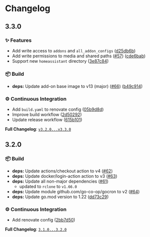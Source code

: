 # Changelog

## 3.3.0

### ✨ Features

* Add write access to `addons` and `all_addon_configs` ([d25db6b](https://github.com/jcwillox/hassio-rclone-backup/commit/d25db6b7abb172e067d8a45d44a9de28e1761d1d))
* Add write permissions to media and shared paths ([#57](https://github.com/jcwillox/hassio-rclone-backup/issues/57)) ([cde6bab](https://github.com/jcwillox/hassio-rclone-backup/commit/cde6bab17ea314bd1b73ac9a7b243f5329ae4a57))
* Support new `homeassistant` directory ([3e87c84](https://github.com/jcwillox/hassio-rclone-backup/commit/3e87c843820978f346bdcb1ca211634667a29d9d))


### 📦 Build

* **deps:** Update add-on base image to v13 (major) ([#66](https://github.com/jcwillox/hassio-rclone-backup/issues/66)) ([b49c914](https://github.com/jcwillox/hassio-rclone-backup/commit/b49c914f5fbea7be446d495856c0844c1b8913a6))


### ⚙️ Continuous Integration

* Add `build.yaml` to renovate config ([05b9d8d](https://github.com/jcwillox/hassio-rclone-backup/commit/05b9d8d392eebac9e29a753de58863950aa8a6c1))
* Improve build workflow ([2d50292](https://github.com/jcwillox/hassio-rclone-backup/commit/2d502928eca8f7ce20c489aa0e076d7d0aa53210))
* Update release workflow ([615b101](https://github.com/jcwillox/hassio-rclone-backup/commit/615b1018b295a4d302f5811e17ad603544d7ad8e))

**Full Changelog**: [`v3.2.0...v3.3.0`](https://github.com/jcwillox/hassio-rclone-backup/compare/v3.2.0...v3.3.0)

## 3.2.0

### 📦 Build

* **deps:** Update actions/checkout action to v4 ([#62](https://github.com/jcwillox/hassio-rclone-backup/pull/62))
* **deps:** Update docker/login-action action to v3 ([#63](https://github.com/jcwillox/hassio-rclone-backup/pull/63))
* **deps:** Update all non-major dependencies ([#61](https://github.com/jcwillox/hassio-rclone-backup/pull/61))
  * updated to `rclone` to `v1.66.0`
* **deps:** Update module github.com/go-co-op/gocron to v2 ([#64](https://github.com/jcwillox/hassio-rclone-backup/pull/64))
* **deps:** Update go.mod version to 1.22 ([dd73c29](https://github.com/jcwillox/hassio-rclone-backup/commit/dd73c2914c96c95aaa0d1262492d5caa1bf3fc39))

### ⚙️ Continuous Integration

* Add renovate config ([2bb7d50](https://github.com/jcwillox/hassio-rclone-backup/commit/2bb7d50ec5202c565afe462fa87f7c478928d9ad))

**Full Changelog**: [`3.1.0...3.2.0`](https://github.com/jcwillox/hassio-rclone-backup/compare/3.1.0...3.2.0)
